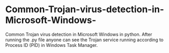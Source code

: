 # Common-Trojan-virus-detection-in-Microsoft-Windows-
Common Trojan virus detection in Microsoft Windows in python. After running the .py file anyone can see the Trojan service running according to Process ID (PID) in Windows Task Manager.
